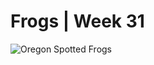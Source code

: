 
# Frogs | Week 31

![Oregon Spotted Frogs](https://github.com/imagineazhar/TidyTuesday/blob/main/2022/Week29/week31.png)

